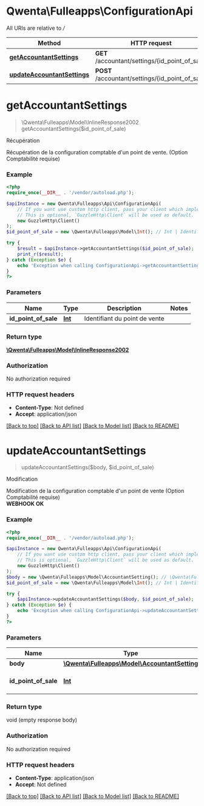 # Qwenta\Fulleapps\ConfigurationApi

All URIs are relative to */*

Method | HTTP request | Description
------------- | ------------- | -------------
[**getAccountantSettings**](ConfigurationApi.md#getaccountantsettings) | **GET** /accountant/settings/{id_point_of_sale} | Récupération
[**updateAccountantSettings**](ConfigurationApi.md#updateaccountantsettings) | **POST** /accountant/settings/{id_point_of_sale} | Modification

# **getAccountantSettings**
> \Qwenta\Fulleapps\Model\InlineResponse2002 getAccountantSettings($id_point_of_sale)

Récupération

Récupération de la configuration comptable d'un point de vente. (Option Comptabilité requise)

### Example
```php
<?php
require_once(__DIR__ . '/vendor/autoload.php');

$apiInstance = new Qwenta\Fulleapps\Api\ConfigurationApi(
    // If you want use custom http client, pass your client which implements `GuzzleHttp\ClientInterface`.
    // This is optional, `GuzzleHttp\Client` will be used as default.
    new GuzzleHttp\Client()
);
$id_point_of_sale = new \Qwenta\Fulleapps\Model\Int(); // Int | Identifiant du point de vente

try {
    $result = $apiInstance->getAccountantSettings($id_point_of_sale);
    print_r($result);
} catch (Exception $e) {
    echo 'Exception when calling ConfigurationApi->getAccountantSettings: ', $e->getMessage(), PHP_EOL;
}
?>
```

### Parameters

Name | Type | Description  | Notes
------------- | ------------- | ------------- | -------------
 **id_point_of_sale** | [**Int**](../Model/.md)| Identifiant du point de vente |

### Return type

[**\Qwenta\Fulleapps\Model\InlineResponse2002**](../Model/InlineResponse2002.md)

### Authorization

No authorization required

### HTTP request headers

 - **Content-Type**: Not defined
 - **Accept**: application/json

[[Back to top]](#) [[Back to API list]](../../README.md#documentation-for-api-endpoints) [[Back to Model list]](../../README.md#documentation-for-models) [[Back to README]](../../README.md)

# **updateAccountantSettings**
> updateAccountantSettings($body, $id_point_of_sale)

Modification

Modification de la configuration comptable d'un point de vente  (Option Comptabilité requise)<br/><strong>WEBHOOK OK</strong>

### Example
```php
<?php
require_once(__DIR__ . '/vendor/autoload.php');

$apiInstance = new Qwenta\Fulleapps\Api\ConfigurationApi(
    // If you want use custom http client, pass your client which implements `GuzzleHttp\ClientInterface`.
    // This is optional, `GuzzleHttp\Client` will be used as default.
    new GuzzleHttp\Client()
);
$body = new \Qwenta\Fulleapps\Model\AccountantSetting(); // \Qwenta\Fulleapps\Model\AccountantSetting | 
$id_point_of_sale = new \Qwenta\Fulleapps\Model\Int(); // Int | Identifiant du point de vente

try {
    $apiInstance->updateAccountantSettings($body, $id_point_of_sale);
} catch (Exception $e) {
    echo 'Exception when calling ConfigurationApi->updateAccountantSettings: ', $e->getMessage(), PHP_EOL;
}
?>
```

### Parameters

Name | Type | Description  | Notes
------------- | ------------- | ------------- | -------------
 **body** | [**\Qwenta\Fulleapps\Model\AccountantSetting**](../Model/AccountantSetting.md)|  |
 **id_point_of_sale** | [**Int**](../Model/.md)| Identifiant du point de vente |

### Return type

void (empty response body)

### Authorization

No authorization required

### HTTP request headers

 - **Content-Type**: application/json
 - **Accept**: Not defined

[[Back to top]](#) [[Back to API list]](../../README.md#documentation-for-api-endpoints) [[Back to Model list]](../../README.md#documentation-for-models) [[Back to README]](../../README.md)

